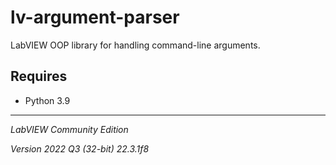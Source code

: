 # lv-argument-parser

LabVIEW OOP library for handling command-line arguments.

## Requires

- Python 3.9

---

*LabVIEW Community Edition*

*Version 2022 Q3 (32-bit) 22.3.1f8*
